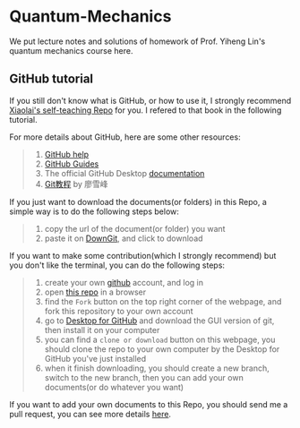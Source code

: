 # Quantum-Mechanics

We put lecture notes and solutions of homework of Prof. Yiheng Lin's quantum mechanics course here. 

## GitHub tutorial

If you still don't know what is GitHub, or how to use it, I strongly recommend [Xiaolai's self-teaching Repo](https://github.com/selfteaching/the-craft-of-selfteaching/) for you. I refered to that book in the following tutorial.

For more details about GitHub, here are some other resources:
> 1. [GitHub help](https://help.github.com/en#dotcom)
> 2. [GitHub Guides](https://guides.github.com)
> 3. The official GitHub Desktop [documentation](https://help.github.com/en/desktop/getting-started-with-github-desktop)
> 4. [Git教程](https://www.liaoxuefeng.com/wiki/0013739516305929606dd18361248578c67b8067c8c017b000) by 廖雪峰


If you just want to download the documents(or folders) in this Repo, a simple way is to do the following steps below:
> 1. copy the url of the document(or folder) you want
> 2. paste it on [DownGit](https://minhaskamal.github.io/DownGit/#/home), and click to download

If you want to make some contribution(which I strongly recommend) but you don't like the terminal, you can do the following steps:
> 1. create your own [github](https://github.com) account, and log in
> 2. open [this repo](https://github.com/YQChen-QI/Quantum-Mechanics) in a browser
> 3. find the `Fork` button on the top right corner of the webpage, and fork this repository to your own account
> 4. go to [Desktop for GitHub](https://desktop.github.com) and download the GUI version of git, then install it on your computer
> 5. you can find a `clone or download` button on this webpage, you should clone the repo to your own computer by the Desktop for GitHub you've just installed
> 6. when it finish downloading, you should create a new branch, switch to the new branch, then you can add your own documents(or do whatever you want)

If you want to add your own documents to this Repo, you should send me a pull request, you can see more details [here](https://github.com/YQChen-QI/Quantum-Mechanics/blob/master/Markdown/GitHub%20tutorial%20more.md).
